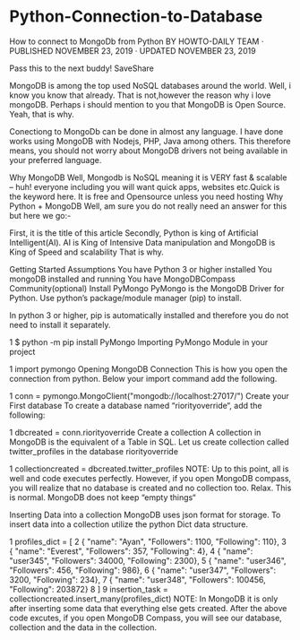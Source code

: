 # Python-Connection-to-Database

How to connect to MongoDb from Python
BY HOWTO-DAILY TEAM · PUBLISHED NOVEMBER 23, 2019 · UPDATED NOVEMBER 23, 2019

Pass this to the next buddy!
SaveShare

MongoDB is among the top used NoSQL databases around the world. Well, i know you know that already. That is not,however the reason why i love mongoDB. Perhaps i should mention to you that MongoDB is Open Source. Yeah, that is why.

Conectiong to MongoDb can be done in almost any language. I have done works using MongoDB with Nodejs, PHP, Java among others. This therefore means, you should not worry about MongoDB drivers not being available in your preferred language.



Why MongoDB
Well, Mongodb is NoSQL meaning it is VERY fast & scalable – huh! everyone including you will want quick apps, websites etc.Quick is the keyword here.
It is free and Opensource unless you need hosting
Why Python + MongoDB
Well, am sure you do not really need an answer for this but here we go:-

First, it is the title of this article
Secondly, Python is king of Artificial Intelligent(AI). AI is King of Intensive Data manipulation and MongoDB is King of Speed and scalability
That is why.

Getting Started
Assumptions
You have Python 3 or higher installed
You mongoDB installed and running
You have MongoDBCompass Community(optional)
Install PyMongo
PyMongo is the MongoDB Driver for Python. Use python’s package/module manager (pip) to install.

In python 3 or higher, pip is automatically installed and therefore you do not need to install it separately.

1
$ python -m pip install PyMongo
Importing PyMongo Module in your project

1
import pymongo
Opening MongoDB Connection
This is how you open the connection from python. Below your import command add the following.

1
conn = pymongo.MongoClient("mongodb://localhost:27017/")
Create your First database
To create a database named “riorityoverride“, add the following:


1
dbcreated = conn.riorityoverride
Create a collection
A collection in MongoDB is the equivalent of a Table in SQL. Let us create collection called twitter_profiles in the database riorityoverride

1
collectioncreated = dbcreated.twitter_profiles
NOTE: Up to this point, all is well and code executes perfectly. However, if you open MongoDB compass, you will realize that no database is created and no collection too. Relax. This is normal. MongoDB does not keep “empty things“

Inserting Data into a collection
MongoDB uses json format for storage. To insert data into a collection utilize the python Dict data structure.

1
profiles_dict = [
2
{ "name": "Ayan", "Followers": 1100, "Following": 110},
3
{ "name": "Everest", "Followers": 357, "Following": 4},
4
{ "name": "user345", "Followers": 34000, "Following": 2300},
5
{ "name": "user346", "Followers": 456, "Following": 986},
6
{ "name": "user347", "Followers": 3200, "Following": 234},
7
{ "name": "user348", "Followers": 100456, "Following": 203872}
8
]
9
insertion_task = collectioncreated.insert_many(profiles_dict)
NOTE: In MongoDB it is only after inserting some data that everything else gets created. After the above code excutes, if you open MongoDB Compass, you will see our database, collection and the data in the collection.
